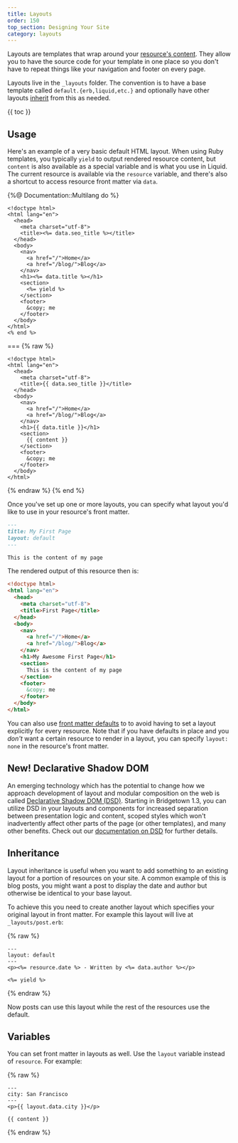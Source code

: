 ```yaml
---
title: Layouts
order: 150
top_section: Designing Your Site
category: layouts
---
```


Layouts are templates that wrap around your [resource's content](/docs/resources). They allow you to have the source code for your template in one place so you don't have to repeat things like your navigation and footer on every page.

Layouts live in the `_layouts` folder. The convention is to have a base template called `default.{erb,liquid,etc.}` and optionally have other layouts [inherit](#inheritance) from this as needed.

{{ toc }}

## Usage

Here's an example of a very basic default HTML layout. When using Ruby templates, you typically `yield` to output rendered resource content, but `content` is also available as a special variable and is what you use in Liquid. The current resource is available via the `resource` variable, and there's also a shortcut to access resource front matter via `data`.

{%@ Documentation::Multilang do %}
```erb
<!doctype html>
<html lang="en">
  <head>
    <meta charset="utf-8">
    <title><%= data.seo_title %></title>
  </head>
  <body>
    <nav>
      <a href="/">Home</a>
      <a href="/blog/">Blog</a>
    </nav>
    <h1><%= data.title %></h1>
    <section>
      <%= yield %>
    </section>
    <footer>
      &copy; me
    </footer>
  </body>
</html>
<% end %>
```
===
{% raw %}
```liquid
<!doctype html>
<html lang="en">
  <head>
    <meta charset="utf-8">
    <title>{{ data.seo_title }}</title>
  </head>
  <body>
    <nav>
      <a href="/">Home</a>
      <a href="/blog/">Blog</a>
    </nav>
    <h1>{{ data.title }}</h1>
    <section>
      {{ content }}
    </section>
    <footer>
      &copy; me
    </footer>
  </body>
</html>
```
{% endraw %}
{% end %}

Once you've set up one or more layouts, you can specify what layout you'd like to use in your resource's front matter.

```markdown
---
title: My First Page
layout: default
---

This is the content of my page
```

The rendered output of this resource then is:

```html
<!doctype html>
<html lang="en">
  <head>
    <meta charset="utf-8">
    <title>First Page</title>
  </head>
  <body>
    <nav>
      <a href="/">Home</a>
      <a href="/blog/">Blog</a>
    </nav>
    <h1>My Awesome First Page</h1>
    <section>
      This is the content of my page
    </section>
    <footer>
      &copy; me
    </footer>
  </body>
</html>
```

You can also use [front matter defaults](/docs/content/front-matter-defaults/) to to avoid having to set a layout explicitly for every resource. Note that if you have defaults in place and you _don't_ want a certain resource to render in a layout, you can specify `layout: none` in the resource's front matter.

## New! Declarative Shadow DOM

An emerging technology which has the potential to change how we approach development of layout and modular composition on the web is called [Declarative Shadow DOM (DSD)](/docs/content/dsd). Starting in Bridgetown 1.3, you can utilize DSD in your layouts and components for increased separation between presentation logic and content, scoped styles which won't inadvertently affect other parts of the page (or other templates), and many other benefits. Check out our [documentation on DSD](/docs/content/dsd) for further details.

## Inheritance

Layout inheritance is useful when you want to add something to an existing layout for a portion of resources on your site. A common example of this is blog posts, you might want a post to display the date and author but otherwise be identical to your base layout.

To achieve this you need to create another layout which specifies your original layout in front matter. For example this layout will live at `_layouts/post.erb`:

{% raw %}
```erb
---
layout: default
---
<p><%= resource.date %> - Written by <%= data.author %></p>

<%= yield %>
```
{% endraw %}

Now posts can use this layout while the rest of the resources use the default.

## Variables

You can set front matter in layouts as well. Use the `layout` variable instead of `resource`. For example:

{% raw %}
```liquid
---
city: San Francisco
---
<p>{{ layout.data.city }}</p>

{{ content }}
```
{% endraw %}
